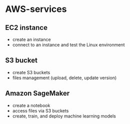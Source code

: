 # AWS-services
## EC2 instance
- create an instance
- connect to an instance and test the Linux environment

## S3 bucket
- create S3 buckets
- files management (upload, delete, update version)

## Amazon SageMaker
- create a notebook
- access files via S3 buckets
- create, train, and deploy machine learning models
